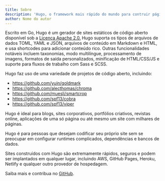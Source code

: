```yaml
---
title: Sobre
description: 'Hugo, o framework mais rápido do mundo para contruir páginas da web'
author: Nome do autor
---
```


Escrito em Go, Hugo é um gerador de sites estáticos de código aberto disponível sob a [Licença Apache 2.0.](https://github.com/gohugoio/hugo/blob/master/LICENSE) Hugo suporta os tipos de arquivos de dados TOML, YAML e JSON, arquivos de conteúdo em Markdown e HTML, e usa shortcodes para adicionar conteúdo rico. Outras funcionalidades notáveis incluem taxonomias, modo multilíngue, processamento de imagens, formatos de saída personalizados, minificação de HTML/CSS/JS e suporte para fluxos de trabalho com Sass e SCSS.

Hugo faz uso de uma variedade de projetos de código aberto, incluindo:

* https://github.com/yuin/goldmark
* https://github.com/alecthomas/chroma
* https://github.com/muesli/smartcrop
* https://github.com/spf13/cobra
* https://github.com/spf13/viper

Hugo é ideal para blogs, sites corporativos, portfólios criativos, revistas online, aplicações de uma só página ou até mesmo um site com milhares de páginas.

Hugo é para pessoas que desejam codificar seu próprio site sem se preocupar em configurar runtimes complicados, dependências e bancos de dados.

Sites construídos com Hugo são extremamente rápidos, seguros e podem ser implantados em qualquer lugar, incluindo AWS, GitHub Pages, Heroku, Netlify e qualquer outro provedor de hospedagem.

Saiba mais e contribua no [GitHub](https://github.com/gohugoio).
